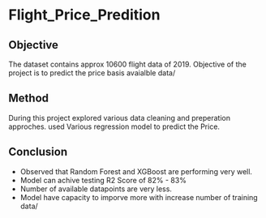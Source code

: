 # Flight_Price_Predition
## Objective
The dataset contains approx 10600 flight data of 2019. Objective of the project is to predict the price basis avaialble data/

## Method
During this project explored various data cleaning and preperation approches. used Various regression model to predict the Price.

## Conclusion
- Observed that Random Forest and XGBoost are performing very well.
- Model can achive testing R2 Score of 82% - 83%
- Number of available datapoints are very less.
- Model have capacity to imporve more with increase number of training data/
